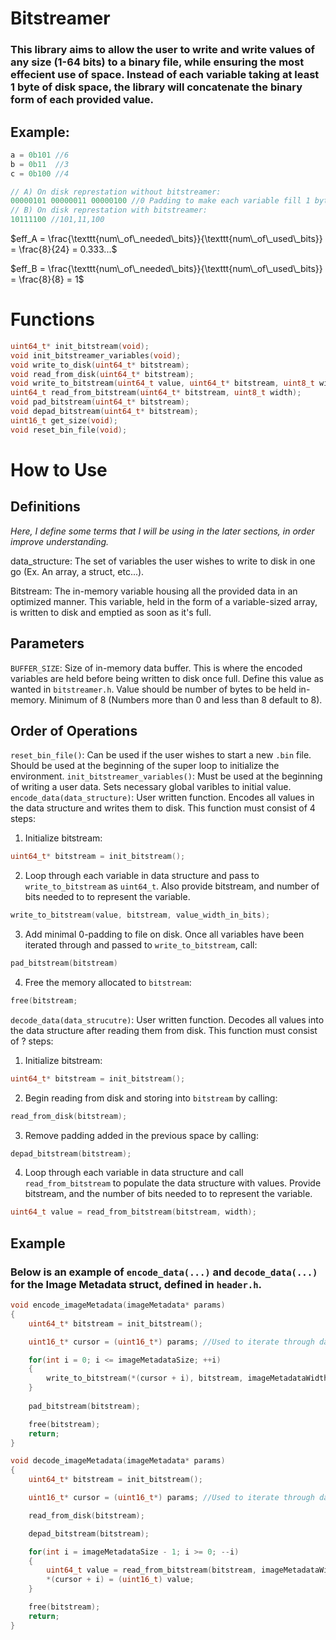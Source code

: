 # Bitstreamer
### This library aims to allow the user to write and write values of any size (1-64 bits) to a binary file, while ensuring the most effecient use of space. Instead of each variable taking at least 1 byte of disk space, the library will concatenate the binary form of each provided value. 
## Example:
``` c
a = 0b101 //6
b = 0b11  //3
c = 0b100 //4

// A) On disk represtation without bitstreamer:
00000101 00000011 00000100 //0 Padding to make each variable fill 1 byte minimum
// B) On disk represtation with bitstreamer:
10111100 //101,11,100
```
$eff_A = \frac{\texttt{num\_of\_needed\_bits}}{\texttt{num\_of\_used\_bits}} = \frac{8}{24} = 0.333...$

$eff_B = \frac{\texttt{num\_of\_needed\_bits}}{\texttt{num\_of\_used\_bits}} = \frac{8}{8} = 1$

# Functions
```c 
uint64_t* init_bitstream(void);
void init_bitstreamer_variables(void);
void write_to_disk(uint64_t* bitstream);
void read_from_disk(uint64_t* bitstream);
void write_to_bitstream(uint64_t value, uint64_t* bitstream, uint8_t width);
uint64_t read_from_bitstream(uint64_t* bitstream, uint8_t width);
void pad_bitstream(uint64_t* bitstream);
void depad_bitstream(uint64_t* bitstream);
uint16_t get_size(void);
void reset_bin_file(void);
```

# How to Use
## Definitions
_Here, I define some terms that I will be using in the later sections, in order improve understanding._

data_structure: The set of variables the user wishes to write to disk in one go (Ex. An array, a struct, etc...).

Bitstream: The in-memory variable housing all the provided data in an optimized manner. This variable, held in the form of a variable-sized array, is written to disk and emptied as soon as it's full.

## Parameters
```BUFFER_SIZE```: Size of in-memory data buffer. This is where the encoded variables are held before being written to disk once full. Define this value as wanted in ```bitstreamer.h```. Value should be number of bytes to be held in-memory. Minimum of 8 (Numbers more than 0 and less than 8 default to 8).

## Order of Operations
```reset_bin_file()```: Can be used if the user wishes to start a new ```.bin``` file. Should be used at the beginning of the super loop to initialize the environment.
```init_bitstreamer_variables()```: Must be used at the beginning of writing a user data. Sets necessary global varibles to initial value.
```encode_data(data_structure)```: User written function. Encodes all values in the data structure and writes them to disk. This function must consist of 4 steps:
1. Initialize bitstream:
```c
uint64_t* bitstream = init_bitstream();
```
2. Loop through each variable in data structure and pass to ```write_to_bitstream``` as ```uint64_t```. Also provide bitstream, and number of bits needed to to represent the variable.
```c
write_to_bitstream(value, bitstream, value_width_in_bits);
```
3. Add minimal 0-padding to file on disk. Once all variables have been iterated through and passed to ```write_to_bitstream```, call:
```c
pad_bitstream(bitstream)
```
4. Free the memory allocated to ```bitstream```:
```c
free(bitstream;
```

```decode_data(data_strucutre)```: User written function.  Decodes all values into the data structure after reading them from disk. This function must consist of ? steps:
1. Initialize bitstream:
```c
uint64_t* bitstream = init_bitstream();
```
2. Begin reading from disk and storing into ```bitstream``` by calling:
```c
read_from_disk(bitstream);
```
3. Remove padding added in the previous space by calling:
```c
depad_bitstream(bitstream);
```
4. Loop through each variable in data structure and call ```read_from_bitstream``` to populate the data structure with values. Provide bitstream, and the number of bits needed to to represent the variable.
```c
uint64_t value = read_from_bitstream(bitstream, width);
```


## Example
### Below is an example of ```encode_data(...)``` and ```decode_data(...)``` for the Image Metadata struct, defined in ```header.h```.
```c
void encode_imageMetadata(imageMetadata* params)
{
    uint64_t* bitstream = init_bitstream();

    uint16_t* cursor = (uint16_t*) params; //Used to iterate through data structure.

    for(int i = 0; i <= imageMetadataSize; ++i)
    {
        write_to_bitstream(*(cursor + i), bitstream, imageMetadataWidths[i]);
    }
    
    pad_bitstream(bitstream);

    free(bitstream);
    return;
}

void decode_imageMetadata(imageMetadata* params)
{
    uint64_t* bitstream = init_bitstream();

    uint16_t* cursor = (uint16_t*) params; //Used to iterate through data structure.

    read_from_disk(bitstream);

    depad_bitstream(bitstream);

    for(int i = imageMetadataSize - 1; i >= 0; --i)
    {
        uint64_t value = read_from_bitstream(bitstream, imageMetadataWidths[i]);
        *(cursor + i) = (uint16_t) value;
    }

    free(bitstream);
    return;
}

```
